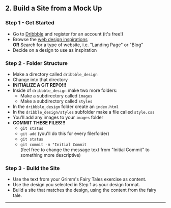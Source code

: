 ## 2. Build a Site from a Mock Up

### Step 1 - Get Started

* Go to [Dribbble](https://dribbble.com/signup/new) and register for an account (it's free!)
* Browse the [web design inspirations](https://dribbble.com/shots/popular/web-design)<br/>**OR** Search for a type of website, i.e. "Landing Page" or "Blog"
* Decide on a design to use as inspiration

### Step 2 - Folder Structure

* Make a directory called `dribbble_design`
* Change into that directory
* **INITIALIZE A GIT REPO!!!**
* Inside of `dribbble_design` make two more folders:
  * Make a subdirectory called `images`
  * Make a subdirectory called `styles`
* In the `dribbble_design` folder create an `index.html`
* In the `dribble_design/styles` subfolder make a file called `style.css`
* You'll add any images to your `images` folder
* **COMMIT THESE FILES!!!**
  * `git status`
  * `git add` (you'll do this for every file/folder)
  * `git status`
  * `git commit -m "Initial Commit` <br/>(feel free to change the message text from "Initial Commit" to something more descriptive)

### Step 3 - Build the Site

* Use the text from your Grimm's Fairy Tales exercise as content.
* Use the design you selected in Step 1 as your design format.
* Build a site that matches the design, using the content from the fairy tale.

---